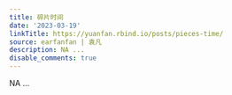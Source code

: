 ```yaml
---
title: 碎片时间
date: '2023-03-19'
linkTitle: https://yuanfan.rbind.io/posts/pieces-time/
source: earfanfan | 袁凡
description: NA ...
disable_comments: true
---
```

NA ...
